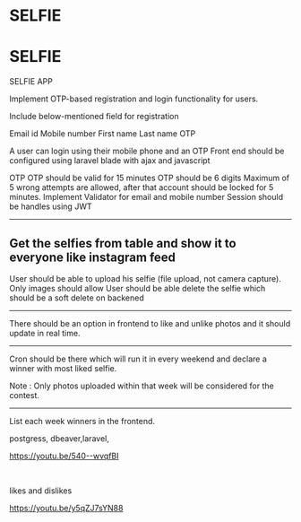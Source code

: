 # SELFIE


# SELFIE
SELFIE APP


Implement OTP-based registration and login functionality for users.

Include below-mentioned field for registration

Email id
Mobile number 
First name
Last name
OTP

A user can login using their mobile phone and an  OTP
Front end should be configured using laravel blade with ajax and javascript

OTP
OTP should be valid for 15 minutes
OTP should be 6 digits
Maximum of 5 wrong attempts are allowed, after that account should be locked for 5 minutes.
Implement Validator for email and  mobile number
Session should be handles using JWT

--------------------------------------------------------------------------------------------
Get the selfies from table and show it to everyone like instagram feed
---------------------------------------------------------------------------------------------
User should be able to upload his selfie (file upload, not camera capture). Only images should allow
User should be able delete the selfie which should be a soft delete on backened

--------------------------------------------------------------------------------------------
There should be an option in frontend to like and unlike photos and it should update in real time.

--------------------------------------------------------------------------------------------
Cron should be there which will run it in every weekend and declare a winner with most liked selfie.

 

Note : Only photos uploaded within that week will be considered for the contest.

--------------------------------------------------------------------------------------------

List each week winners in the frontend.
<br>


postgress, dbeaver,laravel, 







https://youtu.be/540--wvqfBI




<br>

likes and dislikes

https://youtu.be/y5qZJ7sYN88
